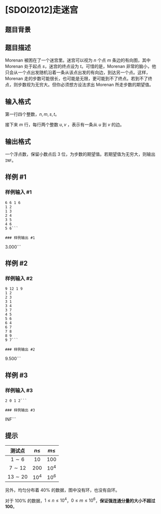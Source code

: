 # [SDOI2012]走迷宫

## 题目背景



## 题目描述

Morenan 被困在了一个迷宫里。迷宫可以视为 $n$ 个点 $m$ 条边的有向图，其中 Morenan 处于起点 $s$，迷宫的终点设为 $t$。可惜的是，Morenan 非常的脑小，他只会从一个点出发随机沿着一条从该点出发的有向边，到达另一个点。这样，Morenan 走的步数可能很长，也可能是无限，更可能到不了终点。若到不了终点，则步数视为无穷大。但你必须想方设法求出 Morenan 所走步数的期望值。

## 输入格式

第一行四个整数，$n,m,s,t$。

接下来 $m$ 行，每行两个整数 $u, v$ ，表示有一条从 $u$ 到 $v$ 的边。

## 输出格式

一个浮点数，保留小数点后 $3$ 位，为步数的期望值。若期望值为无穷大，则输出`INF`。

## 样例 #1

### 样例输入 #1
```
6 6 1 6
1 2
1 3
2 4
3 5
4 6
5 6```

### 样例输出 #1

```
3.000```

## 样例 #2

### 样例输入 #2
```
9 12 1 9
1 2
2 3
3 1
3 4
3 7
4 5
5 6
6 4
6 7
7 8
8 9
9 7```

### 样例输出 #2

```
9.500```

## 样例 #3

### 样例输入 #3
```
2 0 1 2```

### 样例输出 #3

```
INF```

## 提示

| 测试点 | $n\leq$ | $m\leq$ |
| :----------: | :----------: | :----------: |
| $1\sim 6$ | $10$ | $100$ |
| $7\sim 12$ | $200$ | $10^4$ |
| $13\sim 20$ | $10^4$ | $10^6$ |

另外，均匀分布着 $40\%$ 的数据，图中没有环，也没有自环。

对于 $100\%$ 的数据，$1\leq n\leq 10^4$，$0\leq m \leq 10^6$，**保证强连通分量的大小不超过** $\boldsymbol{100}$。
